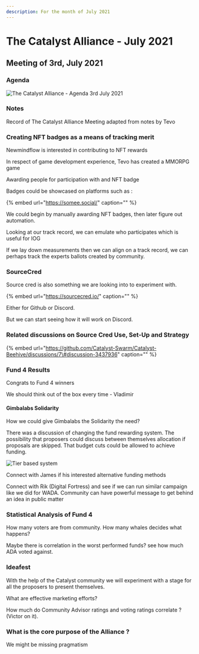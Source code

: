 ```yaml
---
description: For the month of July 2021
---
```


# The Catalyst Alliance - July 2021

## Meeting of 3rd, July 2021

### Agenda

![The Catalyst Alliance - Agenda 3rd July 2021](https://user-images.githubusercontent.com/25156451/124361335-8305de80-dc26-11eb-81ff-bbcd156476e2.png)

### Notes <a id="docs-internal-guid-544d05cd-7fff-e0e3-d8e0-6c3220d1ea64"></a>

Record of The Catalyst Alliance Meeting adapted from notes by Tevo

### Creating NFT badges as a means of tracking merit

Newmindflow is interested in contributing to NFT rewards

In respect of game development experience, Tevo has created a MMORPG game

Awarding people for participation with and NFT badge

Badges could be showcased on platforms such as :

{% embed url="https://somee.social/" caption="" %}

We could begin by manually awarding NFT badges, then later figure out automation.

Looking at our track record, we can emulate who participates which is useful for IOG

If we lay down measurements then we can align on a track record, we can perhaps track the experts ballots created by community.

### SourceCred

Source cred is also something we are looking into to experiment with.

{% embed url="https://sourcecred.io/" caption="" %}

Either for Github or Discord.

But we can start seeing how it will work on Discord.

### Related discussions on Source Cred Use, Set-Up and Strategy

{% embed url="https://github.com/Catalyst-Swarm/Catalyst-Beehive/discussions/7\#discussion-3437936" caption="" %}

### Fund 4 Results

Congrats to Fund 4 winners

We should think out of the box every time - Vladimir

#### Gimbalabs Solidarity

How we could give Gimbalabs the Solidarity the need?

There was a discussion of changing the fund rewarding system. The possibility that proposers could discuss between themselves allocation if proposals are skipped. That budget cuts could be allowed to achieve funding.

![Tier based system](https://user-images.githubusercontent.com/25156451/124367726-caee2b00-dc51-11eb-9e9e-eb9191406411.png)

Connect with James if his interested alternative funding methods

Connect with Rik \(Digital Fortress\) and see if we can run similar campaign like we did for WADA. Community can have powerful message to get behind an idea in public matter

### Statistical Analysis of Fund 4 

How many voters are from community. How many whales decides what happens?

Maybe there is correlation in the worst performed funds? see how much ADA voted against.

### Ideafest

With the help of the Catalyst community we will experiment with a stage for all the proposers to present themselves.

What are effective marketing efforts?

How much do Community Advisor ratings and voting ratings correlate ? \(Victor on it\).

### What is the core purpose of the Alliance ?

We might be missing pragmatism





